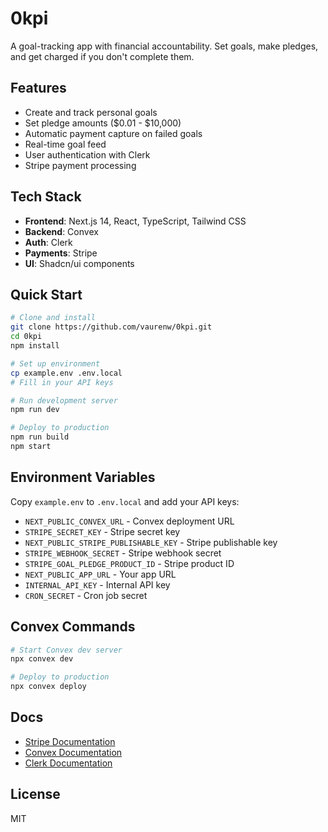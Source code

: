 # 0kpi

A goal-tracking app with financial accountability. Set goals, make pledges, and get charged if you don't complete them.

## Features

- Create and track personal goals
- Set pledge amounts ($0.01 - $10,000)
- Automatic payment capture on failed goals
- Real-time goal feed
- User authentication with Clerk
- Stripe payment processing

## Tech Stack

- **Frontend**: Next.js 14, React, TypeScript, Tailwind CSS
- **Backend**: Convex 
- **Auth**: Clerk
- **Payments**: Stripe
- **UI**: Shadcn/ui components

## Quick Start

```bash
# Clone and install
git clone https://github.com/vaurenw/0kpi.git
cd 0kpi
npm install

# Set up environment
cp example.env .env.local
# Fill in your API keys

# Run development server
npm run dev

# Deploy to production
npm run build
npm start
```

## Environment Variables

Copy `example.env` to `.env.local` and add your API keys:

- `NEXT_PUBLIC_CONVEX_URL` - Convex deployment URL
- `STRIPE_SECRET_KEY` - Stripe secret key
- `NEXT_PUBLIC_STRIPE_PUBLISHABLE_KEY` - Stripe publishable key
- `STRIPE_WEBHOOK_SECRET` - Stripe webhook secret
- `STRIPE_GOAL_PLEDGE_PRODUCT_ID` - Stripe product ID
- `NEXT_PUBLIC_APP_URL` - Your app URL
- `INTERNAL_API_KEY` - Internal API key
- `CRON_SECRET` - Cron job secret

## Convex Commands

```bash
# Start Convex dev server
npx convex dev

# Deploy to production
npx convex deploy
```

## Docs

- [Stripe Documentation](https://stripe.com/docs)
- [Convex Documentation](https://docs.convex.dev/)
- [Clerk Documentation](https://clerk.com/docs)

## License

MIT

